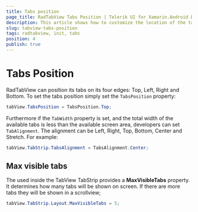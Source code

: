```yaml
---
title: Tabs position
page_title: RadTabView Tabs Position | Telerik UI for Xamarin.Android Documentation
description: This article shows how to customize the location of the tab strip.
slug: tabview-tabs-position
tags: radtabview, init, tabs
position: 4
publish: true
---
```


# Tabs Position

RadTabView can position its tabs on its four edges: Top, Left, Right and Bottom. To set the tabs position simply set the
<code>TabsPosition</code> property:

```C#
tabView.TabsPosition = TabsPosition.Top;
```

Furthermore if the <code>TabWidth</code> property is set, and the total width of the available tabs is less than the available screen area, developers can set <code>TabAlignment</code>. The alignment can be Left, Right, Top, Bottom, Center and Stretch. For example:

```C#
tabView.TabStrip.TabsAlignment = TabsAlignment.Center;
```


## Max visible tabs

The used inside the TabView TabStrip provides a **MaxVisibleTabs** property. It determines how many tabs will be shown on screen. If there are more tabs they will be shown in a scrollview;

```C#
tabView.TabStrip.Layout.MaxVisibleTabs = 5;
```